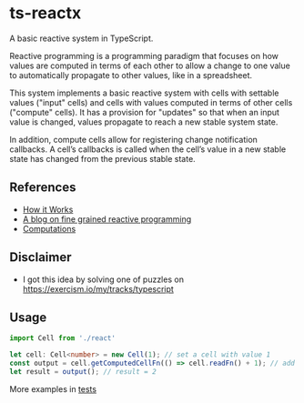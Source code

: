 # ts-reactx

A basic reactive system in TypeScript.

Reactive programming is a programming paradigm that focuses on how values are computed in terms of each other to allow a change to one value to automatically propagate to other values, like in a spreadsheet.

This system implements a basic reactive system with cells with settable values ("input" cells) and cells with values computed in terms of other cells ("compute" cells). It has a provision for "updates" so that when an input value is changed, values propagate to reach a new stable system state.

In addition, compute cells allow for registering change notification callbacks. A cell’s callbacks is called when the cell’s value in a new stable state has changed from the previous stable state.

## References

- [How it Works](https://indepth.dev/posts/1269/finding-fine-grained-reactive-programming#how-it-works)
- [A blog on fine grained reactive programming](https://levelup.gitconnected.com/finding-fine-grained-reactive-programming-89741994ddee)
- [Computations](https://github.com/ryansolid/solid/blob/master/documentation/reactivity.md#user-content-computations)

## Disclaimer
- I got this idea by solving one of puzzles on https://exercism.io/my/tracks/typescript

## Usage
```ts
import Cell from './react'

let cell: Cell<number> = new Cell(1); // set a cell with value 1
const output = cell.getComputedCellFn(() => cell.readFn() + 1); // add a compute function
let result = output(); // result = 2
```
More examples in [tests](https://github.com/shan-96/ts-reactx/blob/main/react.test.ts)
